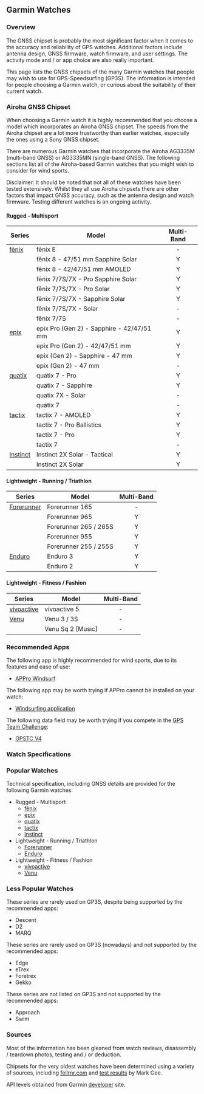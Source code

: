 ## Garmin Watches

### Overview

The GNSS chipset is probably the most significant factor when it comes to the accuracy and reliability of GPS watches. Additional factors include antenna design, GNSS firmware, watch firmware, and user settings. The activity mode and / or app choice are also really important.

This page lists the GNSS chipsets of the many Garmin watches that people may wish to use for GPS-Speedsurfing (GP3S). The information is intended for people choosing a Garmin watch, or curious about the suitability of their current watch.



### Airoha GNSS Chipset

When choosing a Garmin watch it is highly recommended that you choose a model which incorporates an Airoha GNSS chipset. The speeds from the Airoha chipset are a lot more trustworthy than earlier watches, especially the ones using a Sony GNSS chipset.

There are numerous Garmin watches that incorporate the Airoha AG3335M (multi-band GNSS) or AG3335MN (single-band GNSS). The following sections list all of the Airoha-based Garmin watches that you might wish to consider for wind sports.

Disclaimer: It should be noted that not all of these watches have been tested extensively. Whilst they all use Airoha chipsets there are other factors that impact GNSS accuracy, such as the antenna design and watch firmware. Testing different watches is an ongoing activity.



#### Rugged - Multisport

| Series                  | Model                                     | Multi-Band |
| ----------------------- | ----------------------------------------- | :--------: |
| [fēnix](fenix.md)       | fēnix E                                   |     -      |
|                         | fēnix 8 - 47/51 mm Sapphire Solar         |     Y      |
|                         | fēnix 8 - 42/47/51 mm AMOLED              |     Y      |
|                         | fēnix 7/7S/7X - Pro Sapphire Solar        |     Y      |
|                         | fēnix 7/7S/7X - Pro Solar                 |     Y      |
|                         | fēnix 7/7S/7X - Sapphire Solar            |     Y      |
|                         | fēnix 7/7S/7X - Solar                     |     -      |
|                         | fēnix 7/7S                                |     -      |
| [epix](epix.md)         | epix Pro (Gen 2) - Sapphire - 42/47/51 mm |     Y      |
|                         | epix Pro (Gen 2) - 42/47/51 mm            |     Y      |
|                         | epix (Gen 2) - Sapphire - 47 mm           |     Y      |
|                         | epix (Gen 2) - 47 mm                      |     -      |
| [quatix](quatix.md)     | quatix 7 - Pro                            |     Y      |
|                         | quatix 7 - Sapphire                       |     Y      |
|                         | quatix 7X - Solar                         |     -      |
|                         | quatix 7                                  |     -      |
| [tactix](tactix.md)     | tactix 7 - AMOLED                         |     Y      |
|                         | tactix 7 - Pro Ballistics                 |     Y      |
|                         | tactix 7 - Pro                            |     Y      |
|                         | tactix 7                                  |     -      |
| [Instinct](instinct.md) | Instinct 2X Solar - Tactical              |     Y      |
|                         | Instinct 2X Solar                         |     Y      |



#### Lightweight - Running / Triathlon

| Series                      | Model                 | Multi-Band |
| --------------------------- | --------------------- | :--------: |
| [Forerunner](forerunner.md) | Forerunner 165        |     -      |
|                             | Forerunner 965        |     Y      |
|                             | Forerunner 265 / 265S |     Y      |
|                             | Forerunner 955        |     Y      |
|                             | Forerunner 255 / 255S |     Y      |
| [Enduro](enduro.md)         | Enduro 3              |     Y      |
|                             | Enduro 2              |     Y      |



#### Lightweight - Fitness / Fashion

| Series                      | Model             | Multi-Band |
| --------------------------- | ----------------- | :--------: |
| [vívoactive](vivoactive.md) | vívoactive 5      |     -      |
| [Venu](venu.md)             | Venu 3 / 3S       |     -      |
|                             | Venu Sq 2 [Music] |     -      |



### Recommended Apps

The following app is highly recommended for wind sports, due to its features and ease of use:

- [APPro Windsurf](https://apps.garmin.com/apps/9567700b-6587-44be-9708-879bfc844791)

The following app may be worth trying if APPro cannot be installed on your watch:

- [Windsurfing application](https://apps.garmin.com/apps/9d47be43-2724-44e4-8f5e-3005b0766087)

The following data field may be worth trying if you compete in the [GPS Team Challenge](https://www.gpsteamchallenge.com.au/):

- [GPSTC V4](https://apps.garmin.com/apps/f0f3fbd5-9de3-4d69-b89b-10b76d6a9f0f)



### Watch Specifications

### Popular Watches

Technical specification, including GNSS details are provided for the following Garmin watches:

- Rugged - Multisport
  - [fēnix](fenix.md)
  - [epix](epix.md)
  - [quatix](quatix.md)
  - [tactix](tactix.md)
  - [Instinct](instinct.md)
- Lightweight - Running / Triathlon
  - [Forerunner](forerunner.md)
  - [Enduro](enduro.md)
- Lightweight - Fitness / Fashion
  - [vívoactive](vivoactive.md)
  - [Venu](venu.md)



### Less Popular Watches

These series are rarely used on GP3S, despite being supported by the recommended apps:

- Descent
- D2
- MARQ

These series are rarely used on GP3S (nowadays) and not supported by the recommended apps:

- Edge
- eTrex
- Foretrex
- Gekko

These series are not listed on GP3S and not supported by the recommended apps:

- Approach
- Swim



### Sources

Most of the information has been gleaned from watch reviews, disassembly / teardown photos, testing and / or deduction.

Chipsets for the very oldest watches have been determined using a variety of sources, including [fellrnr.com](https://fellrnr.com/wiki/GPS_Accuracy-summary) and [test results](https://www.dropbox.com/sh/psdyxm93y2m12j3/AABNlbBRsF2E3edvzqnnMPC4a?dl=0&preview=Test+Results+-+All+Watches.xlsx) by Mark Gee.

API levels obtained from Garmin [developer](https://developer.garmin.com/connect-iq/compatible-devices/) site.


